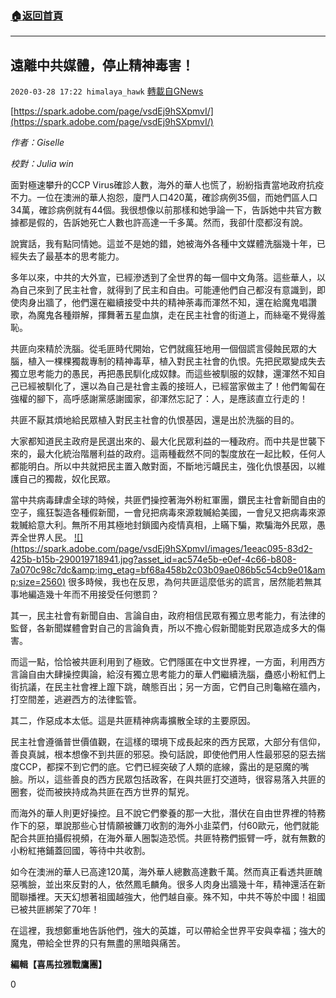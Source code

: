 ###  [:house:返回首頁](https://github.com/ourhimalayas/txt)
---

## 遠離中共媒體，停止精神毒害！
`2020-03-28 17:22 himalaya_hawk` [轉載自GNews](https://gnews.org/zh-hant/155344/)

[https://spark.adobe.com/page/vsdEj9hSXpmvI/](https://spark.adobe.com/page/vsdEj9hSXpmvI/)

*作者：Giselle*

*校對：Julia win*

面對極速攀升的CCP Virus確診人數，海外的華人也慌了，紛紛指責當地政府抗疫不力。一位在澳洲的華人抱怨，廈門人口420萬，確診病例35個，而她們區人口34萬，確診病例就有44個。我很想像以前那樣和她爭論一下，告訴她中共官方數據都是假的，告訴她死亡人數也許高達一千多萬。然而，我卻什麼都沒有說。

說實話，我有點同情她。這並不是她的錯，她被海外各種中文媒體洗腦幾十年，已經失去了最基本的思考能力。

多年以來，中共的大外宣，已經滲透到了全世界的每一個中文角落。這些華人，以為自己來到了民主社會，就得到了民主和自由。可能連他們自己都沒有意識到，即使肉身出牆了，他們還在繼續接受中共的精神荼毒而渾然不知，還在給魔鬼唱讚歌，為魔鬼各種辯解，揮舞著五星血旗，走在民主社會的街道上，而絲毫不覺得羞恥。

共匪向來精於洗腦。從毛匪時代開始，它們就瘋狂地用一個個謊言侵蝕民眾的大腦，植入一棵棵獨裁專制的精神毒草，植入對民主社會的仇恨。先把民眾變成失去獨立思考能力的愚民，再把愚民馴化成奴隸。而這些被馴服的奴隸，還渾然不知自己已經被馴化了，還以為自己是社會主義的接班人，已經當家做主了！他們匍匐在強權的腳下，高呼感謝黨感謝國家，卻渾然忘記了：人，是應該直立行走的！

共匪不厭其煩地給民眾植入對民主社會的仇恨基因，還是出於洗腦的目的。

大家都知道民主政府是民選出來的、最大化民眾利益的一種政府。而中共是世襲下來的，最大化統治階層利益的政府。這兩種截然不同的製度放在一起比較，任何人都能明白。所以中共就把民主置入敵對面，不斷地污衊民主，強化仇恨基因，以維護自己的獨裁，奴化民眾。

當中共病毒肆虐全球的時候，共匪們操控著海外粉紅軍團，鑽民主社會新聞自由的空子，瘋狂製造各種假新聞，一會兒把病毒來源栽贓給美國，一會兒又把病毒來源栽贓給意大利。無所不用其極地封鎖國內疫情真相，上瞞下騙，欺騙海外民眾，愚弄全世界人民。
[!\[\](https://spark.adobe.com/page/vsdEj9hSXpmvI/images/1eeac095-83d2-425b-b15b-290019718941.jpg?asset_id=ac574e5b-e0ef-4c66-b808-7a070c98c7dc&amp;img_etag=bf68a458b2c03b09ae086b5c54cb9e01&amp;size=2560)](https://spark.adobe.com/page/vsdEj9hSXpmvI/images/1eeac095-83d2-425b-b15b-290019718941.jpg?asset_id=ac574e5b-e0ef-4c66-b808-7a070c98c7dc&amp;img_etag=bf68a458b2c03b09ae086b5c54cb9e01&amp;size=1024)
很多時候，我也在反思，為何共匪這麼低劣的謊言，居然能若無其事地編造幾十年而不用接受任何懲罰？

其一，民主社會有新聞自由、言論自由，政府相信民眾有獨立思考能力，有法律的監督，各新聞媒體會對自己的言論負責，所以不擔心假新聞能對民眾造成多大的傷害。

而這一點，恰恰被共匪利用到了極致。它們隱匿在中文世界裡，一方面，利用西方言論自由大肆操控輿論，給沒有獨立思考能力的華人們繼續洗腦，蠱惑小粉紅們上街抗議，在民主社會裡上躥下跳，醜態百出；另一方面，它們自己則龜縮在牆內，打空間差，逃避西方的法律監管。

其二，作惡成本太低。這是共匪精神病毒擴散全球的主要原因。

民主社會遵循普世價值觀，在這樣的環境下成長起來的西方民眾，大部分有信仰，善良真誠，根本想像不到共匪的邪惡。換句話說，即使他們用人性最邪惡的惡去揣度CCP，都探不到它們的底。它們已經突破了人類的底線，露出的是惡魔的嘴臉。所以，這些善良的西方民眾包括政客，在與共匪打交道時，很容易落入共匪的圈套，從而被挾持成為共匪在西方世界的幫兇。

而海外的華人則更好操控。且不說它們豢養的那一大批，潛伏在自由世界裡的特務作下的惡，單說那些心甘情願被鐮刀收割的海外小韭菜們，付60歐元，他們就能配合共匪拍攝假視頻，在海外華人圈製造恐慌。共匪特務們振臂一呼，就有無數的小粉紅捲鋪蓋回國，等待中共收割。

如今在澳洲的華人已高達120萬，海外華人總數高達數千萬。然而真正看透共匪醜惡嘴臉，並出來反對的人，依然鳳毛麟角。很多人肉身出牆幾十年，精神還活在新聞聯播裡。天天幻想著祖國越強大，他們越自豪。殊不知，中共不等於中國！祖國已被共匪綁架了70年！

在這裡，我想鄭重地告訴他們，強大的英雄，可以帶給全世界平安與幸福；強大的魔鬼，帶給全世界的只有無盡的黑暗與痛苦。

**編輯【喜馬拉雅戰鷹團】**



0
